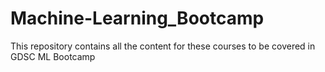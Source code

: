 # Machine-Learning_Bootcamp
This repository contains all the content for these courses to be covered in GDSC ML Bootcamp
